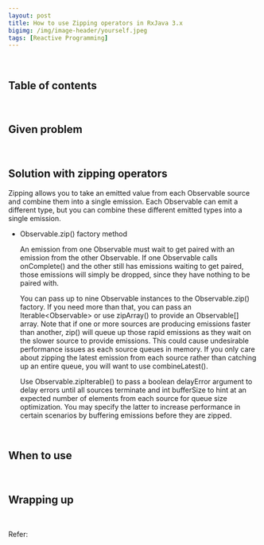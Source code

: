 ```yaml
---
layout: post
title: How to use Zipping operators in RxJava 3.x
bigimg: /img/image-header/yourself.jpeg
tags: [Reactive Programming]
---
```





<br>

## Table of contents





<br>

## Given problem






<br>

## Solution with zipping operators

Zipping allows you to take an emitted value from each Observable source and combine them into a single emission. Each Observable can emit a different type, but you can combine these different emitted types into a single emission.

- Observable.zip() factory method

    An emission from one Observable must wait to get paired with an emission from the other Observable. If one Observable calls onComplete() and the other still has emissions waiting to get paired, those emissions will simply be dropped, since they have nothing to be paired with.

    You can pass up to nine Observable instances to the Observable.zip() factory. If you need more than that, you can pass an Iterable<Observable<T>> or use zipArray() to provide an Observable[] array. Note that if one or more sources are producing emissions faster than another, zip() will queue up those rapid emissions as they wait on the slower source to provide emissions. This could cause undesirable performance issues as each source queues in memory. If you only care about zipping the latest emission from each source rather than catching up an entire queue, you will want to use combineLatest().

    Use Observable.zipIterable() to pass a boolean delayError argument to delay errors until all sources terminate and int bufferSize to hint at an expected number of elements from each source for queue size optimization. You may specify the latter to increase performance in certain scenarios by buffering emissions before they are zipped.


<br>

## When to use





<br>

## Wrapping up




<br>

Refer:

